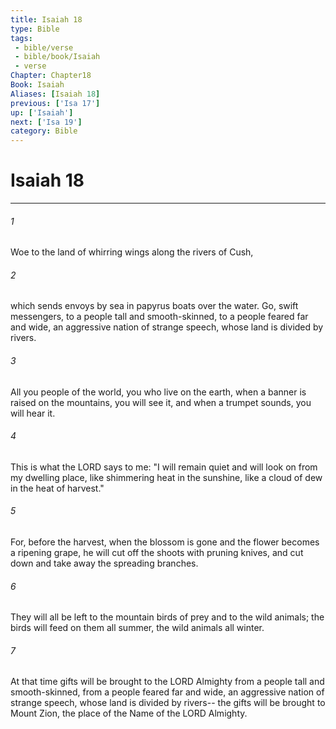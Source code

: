 ```yaml
---
title: Isaiah 18
type: Bible
tags:
 - bible/verse
 - bible/book/Isaiah
 - verse
Chapter: Chapter18
Book: Isaiah
Aliases: [Isaiah 18]
previous: ['Isa 17']
up: ['Isaiah']
next: ['Isa 19']
category: Bible
---
```

# Isaiah 18

***


###### 1 
Woe to the land of whirring wings along the rivers of Cush, 

###### 2 
which sends envoys by sea in papyrus boats over the water. Go, swift messengers, to a people tall and smooth-skinned, to a people feared far and wide, an aggressive nation of strange speech, whose land is divided by rivers. 

###### 3 
All you people of the world, you who live on the earth, when a banner is raised on the mountains, you will see it, and when a trumpet sounds, you will hear it. 

###### 4 
This is what the LORD says to me: "I will remain quiet and will look on from my dwelling place, like shimmering heat in the sunshine, like a cloud of dew in the heat of harvest." 

###### 5 
For, before the harvest, when the blossom is gone and the flower becomes a ripening grape, he will cut off the shoots with pruning knives, and cut down and take away the spreading branches. 

###### 6 
They will all be left to the mountain birds of prey and to the wild animals; the birds will feed on them all summer, the wild animals all winter. 

###### 7 
At that time gifts will be brought to the LORD Almighty from a people tall and smooth-skinned, from a people feared far and wide, an aggressive nation of strange speech, whose land is divided by rivers-- the gifts will be brought to Mount Zion, the place of the Name of the LORD Almighty. 
